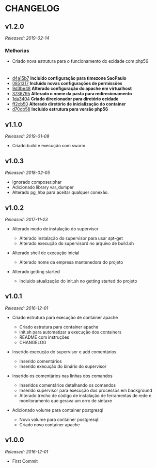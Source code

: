 # CHANGELOG

## v1.2.0

_Released: 2019-02-14_

### Melhorias

- Criado nova estrutura para o funcionamento do ecidade com php56


#

- [d4a15b7](https://github.com/facilitatech/docker-build-ecidade/commit/d4a15b7) **Incluido configuração para timezone SaoPaulo**
- [0851317](https://github.com/facilitatech/docker-build-ecidade/commit/0851317) **Incluído novas configurações de permissões**
- [9d3be48](https://github.com/facilitatech/docker-build-ecidade/commit/9d3be48) **Alterado configuração do apache em virtualhost**
- [3736795](https://github.com/facilitatech/docker-build-ecidade/commit/3736795) **Alterado o nome da pasta para redirecionamento**
- [1da3404](https://github.com/facilitatech/docker-build-ecidade/commit/1da3404) **Criado direcionador para diretório ecidade**
- [ff2cb50](https://github.com/facilitatech/docker-build-ecidade/commit/ff2cb50) **Alterado diretório de inicialização do container**
- [d70db58](https://github.com/facilitatech/docker-build-ecidade/commit/d70db58) **Incluido estrutura para versão php56**


## v1.1.0

_Released: 2019-01-08_

- Criado build e execução com swarm


## v1.0.3

_Released: 2018-02-05_

- Ignorado composer.phar
- Adicionado library var_dumper
- Alterado pg_hba para aceitar qualquer conexão.


## v1.0.2

_Released: 2017-11-23_

-  Alterado modo de instalação do supervisor
    - Alterado instalação do supervisor para usar apt-get
    - Alterado execução do supervisord no arquivo de build.sh

- Alterado shell de execução inicial
    - Alterado nome da empresa mantenedora do projeto

- Alterado getting started
    - Incluido atualização do init.sh no getting started do projeto


## v1.0.1

_Released: 2016-12-01_

- Criado estrutura para execução de container apache
    - Criado estrutura para container apache
    - init.sh para automatizar a execução dos containers
    - README com instruções
    - CHANGELOG

- Inserido execução do supervisor e add comentários
    - Inserido comentários
    - Inserido execução do binário do supervisor

- Inserido os comentários nas linhas dos comandos
    - Inseridos comentários detalhando os comandos
    - Inserido supervisor para execução dos processos em background
    - Alterado trecho de código de instalação de ferramentas de rede
      e monitoramento que gerava um erro de sintaxe

- Adicionado volume para container postgresql
    - Novo volume para container postgresql
    - Criado novo container apache

## v1.0.0

_Released: 2016-12-01_

- First Commit
